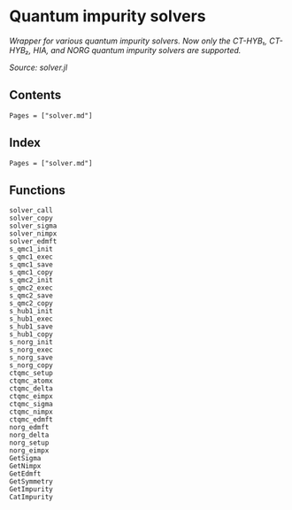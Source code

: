 # Quantum impurity solvers

*Wrapper for various quantum impurity solvers. Now only the CT-HYB₁, CT-HYB₂, HIA, and NORG quantum impurity solvers are supported.*

*Source: solver.jl*

## Contents

```@contents
Pages = ["solver.md"]
```

## Index

```@index
Pages = ["solver.md"]
```

## Functions

```@docs
solver_call
solver_copy
solver_sigma
solver_nimpx
solver_edmft
s_qmc1_init
s_qmc1_exec
s_qmc1_save
s_qmc1_copy
s_qmc2_init
s_qmc2_exec
s_qmc2_save
s_qmc2_copy
s_hub1_init
s_hub1_exec
s_hub1_save
s_hub1_copy
s_norg_init
s_norg_exec
s_norg_save
s_norg_copy
ctqmc_setup
ctqmc_atomx
ctqmc_delta
ctqmc_eimpx
ctqmc_sigma
ctqmc_nimpx
ctqmc_edmft
norg_edmft
norg_delta
norg_setup
norg_eimpx
GetSigma
GetNimpx
GetEdmft
GetSymmetry
GetImpurity
CatImpurity
```
